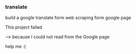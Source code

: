 <h3>translate</h3>
<p>build a google translate form web scraping form google page</p>

<p>This project failed</p>
<p>--> because I could not read from the Google page</p>
<p>help me :(</p>
